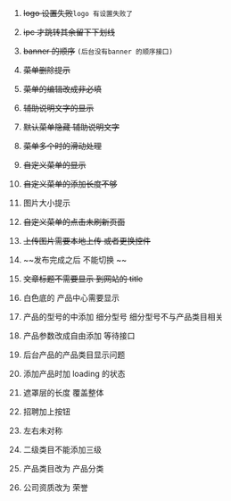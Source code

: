 1. ~~logo 设置失败~~`logo 有设置失败了`

2. ~~ipc 才跳转其余留下下划线~~

3. ~~banner 的顺序~~ `(后台没有banner 的顺序接口)`

4. ~~菜单删除提示~~

5. ~~菜单的编辑改成非必填~~

6. ~~辅助说明文字的显示~~

7. ~~默认菜单隐藏 辅助说明文字~~

8. ~~菜单多个时的滑动处理~~

9. ~~自定义菜单的显示~~

10. ~~自定义菜单的添加长度不够~~

11. 图片大小提示

12. ~~自定义菜单的点击未刷新页面~~

13. ~~上传图片需要本地上传  或者更换控件~~

14. ~~发布完成之后  不能切换 ~~

15. ~~文章标题不需要显示  到网站的 title~~

16. 白色底的 产品中心需要显示

17. 产品的型号的中添加  细分型号  细分型号不与产品类目相关

18. 产品参数改成自由添加 等待接口

19. 后台产品的产品类目显示问题

20. 添加产品时加 loading 的状态

21. 遮罩层的长度 覆盖整体

22. 招聘加上按钮

23. 左右未对称

24. 二级类目不能添加三级

25. 产品类目改为 产品分类

26. 公司资质改为 荣誉